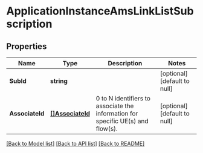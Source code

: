 # ApplicationInstanceAmsLinkListSubscription

## Properties
Name | Type | Description | Notes
------------ | ------------- | ------------- | -------------
**SubId** | **string** |  | [optional] [default to null]
**AssociateId** | [**[]AssociateId**](AssociateId.md) | 0 to N identifiers to associate the information for specific UE(s) and flow(s). | [optional] [default to null]

[[Back to Model list]](../README.md#documentation-for-models) [[Back to API list]](../README.md#documentation-for-api-endpoints) [[Back to README]](../README.md)

